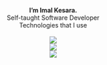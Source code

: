 <p align="center">
 <b>I’m Imal Kesara.</b> 
<br/>Self-taught Software Developer <br />
Technologies that I use <br /><br /> 
  
  <a href="https://skillicons.dev">
    <img src="https://skillicons.dev/icons?i=html,css,js,ts,c,azure,mysql,postgres,vscode,idea&theme=light"/> <br />
    <img src="https://skillicons.dev/icons?i=svelte,tailwind,supabase,vercel,vite,prisma&theme=light"/> <br />
    <img src="https://skillicons.dev/icons?i=java,spring,mongodb,kotlin,androidstudio&theme=light"/> <br />
  </a>
</p>
<!---
ImalKesara/ImalKesara is a ✨ special ✨ repository because its `README.md` (this file) appears on your GitHub profile.
You can click the Preview link to take a look at your changes.
--->
